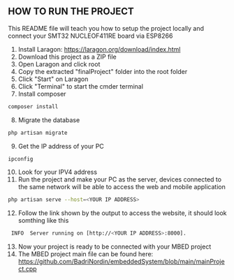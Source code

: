 ## HOW TO RUN THE PROJECT

This README file will teach you how to setup the project locally and connect your SMT32 NUCLEOF411RE board via ESP8266

1. Install Laragon: https://laragon.org/download/index.html
2. Download this project as a ZIP file
3. Open Laragon and click root
4. Copy the extracted "finalProject" folder into the root folder
5. Click "Start" on Laragon
6. Click "Terminal" to start the cmder terminal
7. Install composer
 ```bash
composer install
```
8. Migrate the database
```bash
php artisan migrate
```
9. Get the IP address of your PC
```bash
ipconfig
```
10. Look for your IPV4 address
11. Run the project and make your PC as the server, devices connected to the same network will be able to access the web and mobile application
```bash
php artisan serve --host=<YOUR IP ADDRESS>
```
12. Follow the link shown by the output to access the website, it should look somthing like this
```bash
 INFO  Server running on [http://<YOUR IP ADDRESS>:8000].
```
13. Now your project is ready to be connected with your MBED project
14. The MBED project main file can be found here: https://github.com/BadriNordin/embeddedSystem/blob/main/mainProject.cpp
